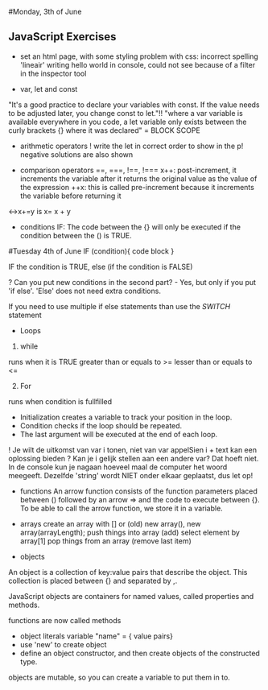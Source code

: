 #Monday, 3th of June
## JavaScript Exercises

* set an html page, with some styling
problem with css: incorrect spelling 'lineair'
writing hello world in console, could not see because of a filter in the inspector tool

* var, let and const

"It's a good practice to declare your variables with const. If the value needs to be adjusted later, you change const to let."!!
"where a var variable is available everywhere in you code, a let variable only exists between the curly brackets {} where it was declared" = BLOCK SCOPE 

* arithmetic operators
! write the let in correct order to show in the p!
negative solutions are also shown

* comparison  operators
==, ===, !==, !===
x++: post-increment, it increments the variable after it returns the original value as the value of the expression
++x: this is called pre-increment because it increments the variable before returning it

<->x+=y  is x= x + y 

* conditions
IF:
The code between the {} will only be executed if the condition between the () is TRUE.

#Tuesday 4th of June
 IF (condition){
code block
}

IF the condition is TRUE, else (if the condition is FALSE)

? Can you put new conditions in the second part? - Yes, but only if you put 'if else'. 
'Else' does not need extra conditions.

If you need to use multiple if else statements than use the *SWITCH* statement

* Loops
1. while

runs when it is TRUE
greater than or equals to >=
lesser than or equals to <=

2. For

runs when condition is fullfilled
- Initialization creates a variable to track your position in the loop.
- Condition checks if the loop should be repeated.
- The last argument will be executed at the end of each loop.

! Je wilt de uitkomst van var i tonen, niet van var appelSien
i + text kan een oplossing bieden
? Kan je i gelijk stellen aan een andere var?
Dat hoeft niet. In de console kun je nagaan hoeveel maal de computer het woord meegeeft. 
Dezelfde 'string' wordt NIET onder elkaar geplaatst, dus let op!

* functions
An arrow function consists of the function parameters placed between () followed by an arrow => and the code to execute between {}.
To be able to call the arrow function, we store it in a variable.

* arrays
create an array with [] or (old) new array(), new array(arrayLength);
push things into array (add)
select element by array[1]
pop things from an array (remove last item)

* objects

An object is a collection of key:value pairs that describe the object. This collection is placed between {} and separated by ,.

JavaScript objects are containers for named values, called properties and methods.

functions are now called methods


- object literals variable "name" = { value pairs}
- use 'new' to create object
- define an object constructor, and then create objects of the constructed type.

objects are mutable, so you can create a variable to put them in to.

